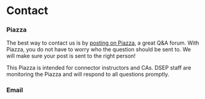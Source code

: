 # Contact

### Piazza

The best way to contact us is by [posting on Piazza](https://piazza.com/berkeley/other/cs97), a great Q&A forum. With Piazza, you do not have to worry who the question should be sent to. We will make sure your post is sent to the right person!

This Piazza is intended for connector instructors and CAs. DSEP staff are monitoring the Piazza and will respond to all questions promptly.

### Email





